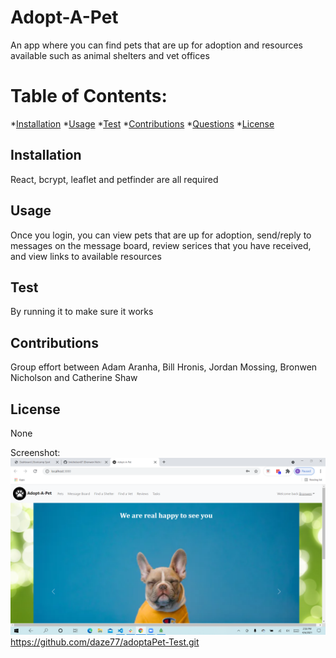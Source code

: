 # Adopt-A-Pet

  An app where you can find pets that are up for adoption and resources available such as animal shelters and vet offices

  # Table of Contents:
  *[Installation](#installation)
  *[Usage](#usage)
  *[Test](#test)
  *[Contributions](#contributions)
  *[Questions](#questions)
  *[License](#license)
  
  
  ## Installation 
  
  React, bcrypt, leaflet and petfinder are all required
  
  ## Usage
  
 Once you login, you can view pets that are up for adoption, send/reply to messages on the message board, review serices that you have received, and view links to available resources

 ## Test

 By running it to make sure it works
  
  ## Contributions
  
  Group effort between Adam Aranha, Bill Hronis, Jordan Mossing, Bronwen Nicholson and Catherine Shaw

  ## License
  
  None

  Screenshot: ![alt text](AdoptAPetScreenshot.png)
  https://github.com/daze77/adoptaPet-Test.git